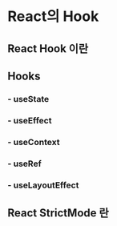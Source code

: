 # React의 Hook

## React Hook 이란

## Hooks

### - useState

### - useEffect

### - useContext

### - useRef

### - useLayoutEffect

## React StrictMode 란
